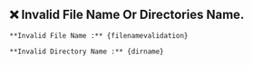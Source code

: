  **❌ Invalid File Name Or Directories Name.**
 ----------------------------------------
```
**Invalid File Name :** {filenamevalidation}

**Invalid Directory Name :** {dirname}

```